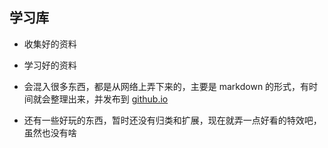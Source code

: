 ## 学习库

- 收集好的资料
- 学习好的资料



- 会混入很多东西，都是从网络上弄下来的，主要是 markdown 的形式，有时间就会整理出来，并发布到 [github.io](https://wencwcoder.github.io/)
- 还有一些好玩的东西，暂时还没有归类和扩展，现在就弄一点好看的特效吧，虽然也没有啥

